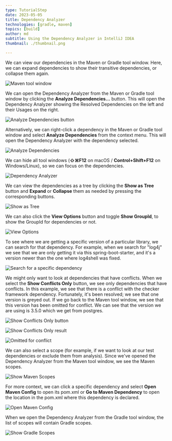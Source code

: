 ```yaml
---
type: TutorialStep
date: 2023-05-05
title: Dependency Analyzer
technologies: [gradle, maven]
topics: [build]
author: md
subtitle: Using the Dependency Analyzer in IntelliJ IDEA
thumbnail: ./thumbnail.png

---
```


We can view our dependencies in the Maven or Gradle tool window. Here, we can expand dependencies to show their transitive dependencies, or collapse them again.

![Maven tool window](maven-tool-window.png)

We can open the Dependency Analyzer from the Maven or Gradle tool window by clicking the **Analyze Dependencies…** button. This will open the Dependency Analyzer showing the Resolved Dependencies on the left and their Usages on the right.

![Analyze Dependencies button](analyze-dependencies-button.png)

Alternatively, we can right-click a dependency in the Maven or Gradle tool window and select **Analyze Dependencies** from the context menu. This will open the Dependency Analyzer with the dependency selected.

![Analyze Dependencies](analyze-dependencies.png)

We can hide all tool windows (**⇧⌘F12** on macOS / **Control+Shift+F12** on Windows/Linux), so we can focus on the dependencies.

![Dependency Analyzer](dependency-analyzer.png)

We can view the dependencies as a tree by clicking the **Show as Tree** button and **Expand** or **Collapse** them as needed by pressing the corresponding buttons. 

![Show as Tree](show-as-tree.png)

We can also click the **View Options** button and toggle **Show GroupId**, to show the GroupId for dependencies or not.

![View Options](view-options.png)

To see where we are getting a specific version of a particular library, we can search for that dependency. For example, when we search for "log4j" we see that we are only getting it via this spring-boot-starter, and it's a version newer than the one where log4shell was fixed.

![Search for a specific dependency](search.png)

We might only want to look at dependencies that have conflicts. When we select the **Show Conflicts Only** button, we see only dependencies that have conflicts. In this example, we see that there is a conflict with the checker framework dependency. Fortunately, it's been resolved; we see that one version is greyed out. If we go back to the Maven tool window, we see that this version has been omitted for conflict. We can see that the version we are using is 3.5.0 which we get from postgres.

![Show Conflicts Only button](show-conflicts-only-button.png)

![Show Conflicts Only result](../dependency-diagram/show-conflicts-only-result.png)

![Omitted for conflict](omitted-for-conflict.png)

We can also select a scope (for example, if we want to look at our test dependencies or exclude them from analysis). Since we've opened the Dependency Analyzer from the Maven tool window, we see the Maven scopes.

![Show Maven Scopes](maven-scopes.png)

For more context, we can click a specific dependency and select **Open Maven Config** to open its pom.xml or **Go to Maven Dependency** to open the location in the pom.xml where this dependency is declared.

![Open Maven Config](open-maven-config.png)

When we open the Dependency Analyzer from the Gradle tool window, the list of scopes will contain Gradle scopes.

![Show Gradle Scopes](gradle-scopes.png)


